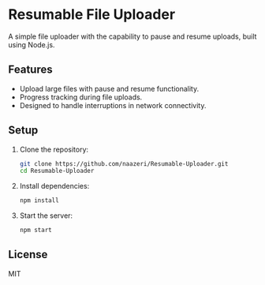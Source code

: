 # Resumable File Uploader

A simple file uploader with the capability to pause and resume uploads, built using Node.js.

## Features
- Upload large files with pause and resume functionality.
- Progress tracking during file uploads.
- Designed to handle interruptions in network connectivity.

## Setup

1. Clone the repository:
   ```bash
   git clone https://github.com/naazeri/Resumable-Uploader.git
   cd Resumable-Uploader
   ```

2. Install dependencies:
   ```bash
   npm install
   ```

3. Start the server:
   ```bash
   npm start
   ```

## License
MIT
